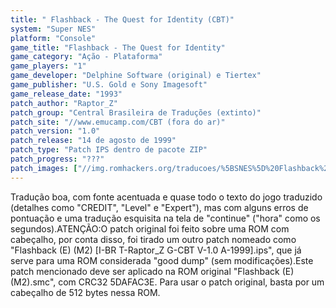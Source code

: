 ```yaml
---
title: " Flashback - The Quest for Identity (CBT)"
system: "Super NES"
platform: "Console"
game_title: "Flashback - The Quest for Identity"
game_category: "Ação - Plataforma"
game_players: "1"
game_developer: "Delphine Software (original) e Tiertex"
game_publisher: "U.S. Gold e Sony Imagesoft"
game_release_date: "1993"
patch_author: "Raptor_Z"
patch_group: "Central Brasileira de Traduções (extinto)"
patch_site: "//www.emucamp.com/CBT (fora do ar)"
patch_version: "1.0"
patch_release: "14 de agosto de 1999"
patch_type: "Patch IPS dentro de pacote ZIP"
patch_progress: "???"
patch_images: ["//img.romhackers.org/traducoes/%5BSNES%5D%20Flashback%20-%20The%20Quest%20for%20Identity%20-%20CBT%20-%201.png","//img.romhackers.org/traducoes/%5BSNES%5D%20Flashback%20-%20The%20Quest%20for%20Identity%20-%20CBT%20-%202.png","//img.romhackers.org/traducoes/%5BSNES%5D%20Flashback%20-%20The%20Quest%20for%20Identity%20-%20CBT%20-%203.png"]
---
```

Tradução boa, com fonte acentuada e quase todo o texto do jogo traduzido (detalhes como "CREDIT", "Level" e "Expert"), mas com alguns erros de pontuação e uma tradução esquisita na tela de "continue" ("hora" como os segundos).ATENÇÃO:O patch original foi feito sobre uma ROM com cabeçalho, por conta disso, foi tirado um outro patch nomeado como "Flashback (E) (M2) [I-BR T-Raptor_Z G-CBT V-1.0 A-1999].ips", que já serve para uma ROM considerada "good dump" (sem modificações).Este patch mencionado deve ser aplicado na ROM original "Flashback (E) (M2).smc", com CRC32 5DAFAC3E. Para usar o patch original, basta por um cabeçalho de 512 bytes nessa ROM.